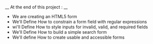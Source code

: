 __ At the end of this project : __
- We are creating an HTML5 form
- We'll Define How to constrain a form field with regular expressions
- wi'll Define How to style inputs for invalid, valid, and required fields
- We'll Define How to build a simple search form
- We'll define How to create usable and accessible forms